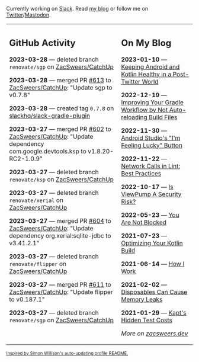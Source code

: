 Currently working on [Slack](https://slack.com/). Read [my blog](https://zacsweers.dev/) or follow me on [Twitter](https://twitter.com/ZacSweers)/[Mastodon](https://hachyderm.io/@ZacSweers).

<table><tr><td valign="top" width="60%">

## GitHub Activity
<!-- githubActivity starts -->
**2023-03-28** — deleted branch `renovate/sgp` on [ZacSweers/CatchUp](https://github.com/ZacSweers/CatchUp)

**2023-03-28** — merged PR [#613](https://github.com/ZacSweers/CatchUp/pull/613) to [ZacSweers/CatchUp](https://github.com/ZacSweers/CatchUp): "Update sgp to v0.7.8"

**2023-03-28** — created tag `0.7.8` on [slackhq/slack-gradle-plugin](https://github.com/slackhq/slack-gradle-plugin)

**2023-03-27** — merged PR [#602](https://github.com/ZacSweers/CatchUp/pull/602) to [ZacSweers/CatchUp](https://github.com/ZacSweers/CatchUp): "Update dependency com.google.devtools.ksp to v1.8.20-RC2-1.0.9"

**2023-03-27** — deleted branch `renovate/ksp` on [ZacSweers/CatchUp](https://github.com/ZacSweers/CatchUp)

**2023-03-27** — deleted branch `renovate/xerial` on [ZacSweers/CatchUp](https://github.com/ZacSweers/CatchUp)

**2023-03-27** — merged PR [#604](https://github.com/ZacSweers/CatchUp/pull/604) to [ZacSweers/CatchUp](https://github.com/ZacSweers/CatchUp): "Update dependency org.xerial:sqlite-jdbc to v3.41.2.1"

**2023-03-27** — deleted branch `renovate/flipper` on [ZacSweers/CatchUp](https://github.com/ZacSweers/CatchUp)

**2023-03-27** — merged PR [#611](https://github.com/ZacSweers/CatchUp/pull/611) to [ZacSweers/CatchUp](https://github.com/ZacSweers/CatchUp): "Update flipper to v0.187.1"

**2023-03-27** — deleted branch `renovate/sgp` on [ZacSweers/CatchUp](https://github.com/ZacSweers/CatchUp)
<!-- githubActivity ends -->
</td><td valign="top" width="40%">

## On My Blog
<!-- blog starts -->
**2023-01-10** — [Keeping Android and Kotlin Healthy in a Post-Twitter World](https://www.zacsweers.dev/keeping-android-healthy/)

**2022-12-19** — [Improving Your Gradle Workflow by Not Auto-reloading Build Files](https://www.zacsweers.dev/improving-your-workflow-by-not-auto-reloading-build-files/)

**2022-11-30** — [Android Studio's "I'm Feeling Lucky" Button](https://www.zacsweers.dev/android-studios-im-feeling-lucky-button/)

**2022-11-22** — [Network Calls in Lint: Best Practices](https://www.zacsweers.dev/network-calls-in-lint-best-practices/)

**2022-10-17** — [Is ViewPump A Security Risk?](https://www.zacsweers.dev/is-viewpump-a-security-risk/)

**2022-05-23** — [You Are Not Blocked](https://www.zacsweers.dev/you-are-not-blocked/)

**2021-07-23** — [Optimizing Your Kotlin Build](https://www.zacsweers.dev/optimizing-your-kotlin-build/)

**2021-06-14** — [How I Work](https://www.zacsweers.dev/how-i-work/)

**2021-02-02** — [Disposables Can Cause Memory Leaks](https://www.zacsweers.dev/disposables-can-cause-memory-leaks/)

**2021-01-29** — [Kapt's Hidden Test Costs](https://www.zacsweers.dev/kapts-hidden-test-costs/)
<!-- blog ends -->
_More on [zacsweers.dev](https://zacsweers.dev/)_
</td></tr></table>

<sub><a href="https://simonwillison.net/2020/Jul/10/self-updating-profile-readme/">Inspired by Simon Willison's auto-updating profile README.</a></sub>